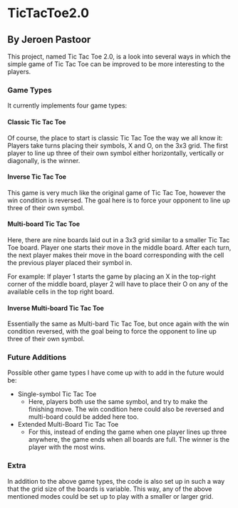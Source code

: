 # TicTacToe2.0
## By Jeroen Pastoor
This project, named Tic Tac Toe 2.0, is a look into several ways in which the simple game of Tic Tac Toe can be improved to be more interesting to the players. 

### Game Types
It currently implements four game types:
#### Classic Tic Tac Toe
Of course, the place to start is classic Tic Tac Toe the way we all know it:
Players take turns placing their symbols, X and O, on the 3x3 grid. The first player to line up three of their own symbol either horizontally, vertically or diagonally, is the winner.

#### Inverse Tic Tac Toe
This game is very much like the original game of Tic Tac Toe, however the win condition is reversed.
The goal here is to force your opponent to line up three of their own symbol.

#### Multi-board Tic Tac Toe
Here, there are nine boards laid out in a 3x3 grid similar to a smaller Tic Tac Toe board.
Player one starts their move in the middle board. After each turn, the next player makes their move in the board corresponding with the cell the previous player placed their symbol in.

For example: If player 1 starts the game by placing an X in the top-right corner of the middle board, player 2 will have to place their O on any of the available cells in the top right board.

#### Inverse Multi-board Tic Tac Toe
Essentially the same as Multi-bard Tic Tac Toe, but once again with the win condition reversed, with the goal being to force the opponent to line up three of their own symbol.

### Future Additions
Possible other game types I have come up with to add in the future would be:
- Single-symbol Tic Tac Toe
  - Here, players both use the same symbol, and try to make the finishing move. The win condition here could also be reversed and multi-board could be added here too.
- Extended Multi-Board Tic Tac Toe
  - For this, instead of ending the game when one player lines up three anywhere, the game ends when all boards are full. The winner is the player with the most wins.
  
### Extra
In addition to the above game types, the code is also set up in such a way that the grid size of the boards is variable.
This way, any of the above mentioned modes could be set up to play with a smaller or larger grid.
